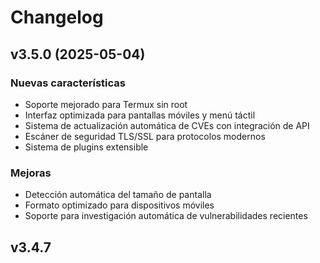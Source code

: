 # Changelog

## v3.5.0 (2025-05-04)

### Nuevas características
- Soporte mejorado para Termux sin root
- Interfaz optimizada para pantallas móviles y menú táctil
- Sistema de actualización automática de CVEs con integración de API
- Escáner de seguridad TLS/SSL para protocolos modernos
- Sistema de plugins extensible

### Mejoras
- Detección automática del tamaño de pantalla
- Formato optimizado para dispositivos móviles
- Soporte para investigación automática de vulnerabilidades recientes

## v3.4.7
